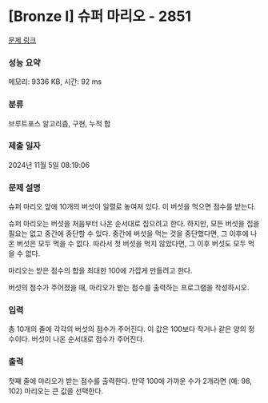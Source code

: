 # [Bronze I] 슈퍼 마리오 - 2851 

[문제 링크](https://www.acmicpc.net/problem/2851) 

### 성능 요약

메모리: 9336 KB, 시간: 92 ms

### 분류

브루트포스 알고리즘, 구현, 누적 합

### 제출 일자

2024년 11월 5일 08:19:06

### 문제 설명

<p>슈퍼 마리오 앞에 10개의 버섯이 일렬로 놓여져 있다. 이 버섯을 먹으면 점수를 받는다.</p>

<p>슈퍼 마리오는 버섯을 처음부터 나온 순서대로 집으려고 한다. 하지만, 모든 버섯을 집을 필요는 없고 중간에 중단할 수 있다. 중간에 버섯을 먹는 것을 중단했다면, 그 이후에 나온 버섯은 모두 먹을 수 없다. 따라서 첫 버섯을 먹지 않았다면, 그 이후 버섯도 모두 먹을 수 없다.</p>

<p>마리오는 받은 점수의 합을 최대한 100에 가깝게 만들려고 한다.</p>

<p>버섯의 점수가 주어졌을 때, 마리오가 받는 점수를 출력하는 프로그램을 작성하시오.</p>

### 입력 

 <p>총 10개의 줄에 각각의 버섯의 점수가 주어진다. 이 값은 100보다 작거나 같은 양의 정수이다. 버섯이 나온 순서대로 점수가 주어진다.</p>

### 출력 

 <p>첫째 줄에 마리오가 받는 점수를 출력한다. 만약 100에 가까운 수가 2개라면 (예: 98, 102) 마리오는 큰 값을 선택한다.</p>

